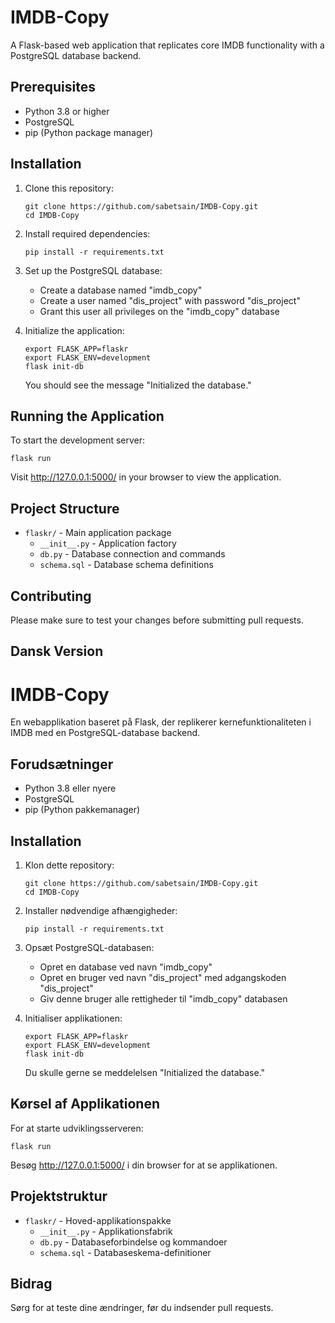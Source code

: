 # IMDB-Copy

A Flask-based web application that replicates core IMDB functionality with a PostgreSQL database backend.

## Prerequisites

- Python 3.8 or higher
- PostgreSQL
- pip (Python package manager)

## Installation

1. Clone this repository:
   ```
   git clone https://github.com/sabetsain/IMDB-Copy.git
   cd IMDB-Copy
   ```

2. Install required dependencies:
   ```
   pip install -r requirements.txt
   ```

3. Set up the PostgreSQL database:
   - Create a database named "imdb_copy"
   - Create a user named "dis_project" with password "dis_project"
   - Grant this user all privileges on the "imdb_copy" database

4. Initialize the application:
   ```
   export FLASK_APP=flaskr
   export FLASK_ENV=development
   flask init-db
   ```
   You should see the message "Initialized the database."

## Running the Application

To start the development server:
```
flask run
```

Visit http://127.0.0.1:5000/ in your browser to view the application.

## Project Structure

- `flaskr/` - Main application package
  - `__init__.py` - Application factory
  - `db.py` - Database connection and commands
  - `schema.sql` - Database schema definitions

## Contributing

Please make sure to test your changes before submitting pull requests.

## Dansk Version

# IMDB-Copy

En webapplikation baseret på Flask, der replikerer kernefunktionaliteten i IMDB med en PostgreSQL-database backend.

## Forudsætninger

- Python 3.8 eller nyere
- PostgreSQL
- pip (Python pakkemanager)

## Installation

1. Klon dette repository:
   ```
   git clone https://github.com/sabetsain/IMDB-Copy.git
   cd IMDB-Copy
   ```

2. Installer nødvendige afhængigheder:
   ```
   pip install -r requirements.txt
   ```

3. Opsæt PostgreSQL-databasen:
   - Opret en database ved navn "imdb_copy"
   - Opret en bruger ved navn "dis_project" med adgangskoden "dis_project"
   - Giv denne bruger alle rettigheder til "imdb_copy" databasen

4. Initialiser applikationen:
   ```
   export FLASK_APP=flaskr
   export FLASK_ENV=development
   flask init-db
   ```
   Du skulle gerne se meddelelsen "Initialized the database."

## Kørsel af Applikationen

For at starte udviklingsserveren:
```
flask run
```

Besøg http://127.0.0.1:5000/ i din browser for at se applikationen.

## Projektstruktur

- `flaskr/` - Hoved-applikationspakke
  - `__init__.py` - Applikationsfabrik
  - `db.py` - Databaseforbindelse og kommandoer
  - `schema.sql` - Databaseskema-definitioner

## Bidrag

Sørg for at teste dine ændringer, før du indsender pull requests.